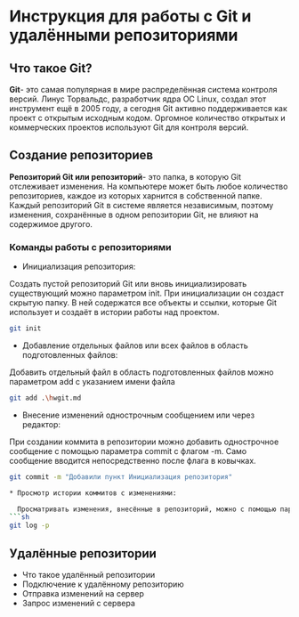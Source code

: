 # Инструкция для работы с Git и удалёнными репозиториями
## Что такое Git?
**Git**- это самая популярная в мире распределённая система контроля версий. Линус Торвальдс, разработчик ядра OC Linux, создал этот инструмент ещё в 2005 году, а сегодня Git активно поддерживается как проект с открытым исходным кодом. Оргомное количество открытых и коммерческих проектов используют Git для контроля версий.
## Создание репозиториев
**Репозиторий Git или репозиторий**- это папка, в которую Git отслеживает изменения. На компьютере может быть любое количество репозиториев, каждое из которых харнится в собственной папке. Каждый репозиторий Git в системе является независимым, поэтому изменения, сохранённые в одном репозитории Git, не влияют на содержимое другого.
### Команды работы с репозиториями
* Инициализация репозитория:

Создать пустой репозиторий Git или вновь инициализировать существующий можно параметром init. При инициализации он создаст скрытую папку. В ней содержатся все объекты и ссылки, которые Git использует и создаёт в истории работы над проектом.
```sh
git init
```
* Добавление отдельных файлов или всех файлов в область подготовленных файлов:

Добавить отдельный файл в область подготовленных файлов можно параметром add с указанием имени файла
```sh
git add .\hwgit.md
```
* Внесение изменений однострочным сообщением или через редактор:

При создании коммита в репозитории можно добавить однострочное сообщение с помощью параметра commit с флагом -m. Само сообщение вводится непосредственно после флага в ковычках.
```sh
git commit -m "Добавили пункт Инициализация репозитория" 

* Просмотр истории коммитов с изменениями:

  Просматривать изменения, внесённые в репозиторий, можно с помощью параметра log. Он отображает список последних коммитов в порядке выполнения. Кроме того, добавив флаг -p, можно подробно изучить изменения, внесённые в каждый файл
```sh
git log -p 
```
## Удалённые репозитории
* Что такое удалённый репозитории
* Подключение к удалённому репозиторию
* Отправка изменений на сервер
* Запрос изменений с сервера

